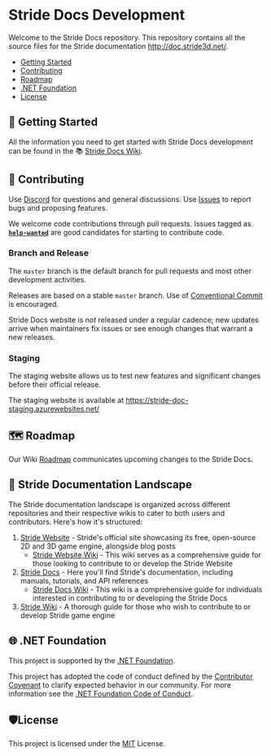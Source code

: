 # Stride Docs Development

Welcome to the Stride Docs repository. This repository contains all the source files for the Stride documentation http://doc.stride3d.net/.

* [Getting Started](#-getting-started)
* [Contributing](#-contributing)
* [Roadmap](#%EF%B8%8F-roadmap)
* [.NET Foundation](#-net-foundation)
* [License](#%EF%B8%8Flicense)

## 🚀 Getting Started

All the information you need to get started with Stride Docs development can be found in the 📚 [Stride Docs Wiki](https://github.com/stride3d/stride-docs/wiki).

## 🤝 Contributing

Use [Discord](https://discord.gg/f6aerfE) for questions and general discussions. 
Use [Issues](https://github.com/stride3d/stride-docs/issues) to report bugs and proposing features.

We welcome code contributions through pull requests. Issues tagged as **[`help-wanted`](https://github.com/stride3d/stride-website/labels/help-wanted)** are good candidates for starting to contribute code.

### Branch and Release

The `master` branch is the default branch for pull requests and most other development activities. 

Releases are based on a stable `master` branch. Use of [Conventional Commit](https://www.conventionalcommits.org/en/v1.0.0/) is encouraged.

Stride Docs website is _not_ released under a regular cadence; new updates arrive when maintainers fix issues or see enough changes that warrant a new releases.

### Staging

The staging website allows us to test new features and significant changes before their official release.

The staging website is available at https://stride-doc-staging.azurewebsites.net/

## 🗺️ Roadmap

Our Wiki [Roadmap](https://github.com/stride3d/stride-docs/wiki/Roadmap) communicates upcoming changes to the Stride Docs.

## 📖 Stride Documentation Landscape

The Stride documentation landscape is organized across different repositories and their respective wikis to cater to both users and contributors. Here's how it's structured:

1. [Stride Website](https://www.stride3d.net/) - Stride's official site showcasing its free, open-source 2D and 3D game engine, alongside blog posts
   - [Stride Website Wiki](https://github.com/stride3d/stride-website/wiki) - This wiki serves as a comprehensive guide for those looking to contribute to or develop the Stride Website
1. [Stride Docs](https://doc.stride3d.net/) - Here you'll find Stride's documentation, including manuals, tutorials, and API references
   - [Stride Docs Wiki](https://github.com/stride3d/stride-docs/wiki) - This wiki is a comprehensive guide for individuals interested in contributing to or developing the Stride Docs
1. [Stride Wiki](https://github.com/stride3d/stride/wiki) - A thorough guide for those who wish to contribute to or develop Stride game engine  

## 🌐 .NET Foundation

This project is supported by the [.NET Foundation](http://www.dotnetfoundation.org).

This project has adopted the code of conduct defined by the [Contributor Covenant](http://contributor-covenant.org/) to clarify expected behavior in our community.
For more information see the [.NET Foundation Code of Conduct](http://www.dotnetfoundation.org/code-of-conduct).

## 🛡️License

This project is licensed under the [MIT](https://github.com/stride3d/stride-docs/blob/master/LICENSE.md) License.